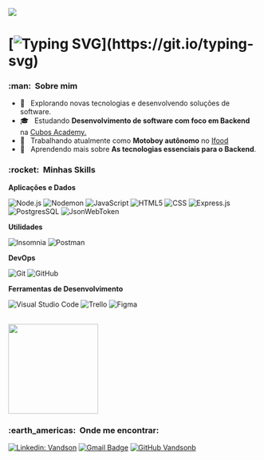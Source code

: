 
![](https://komarev.com/ghpvc/?username=Vandsonb&color=006bed)
# [![Typing SVG](https://readme-typing-svg.demolab.com?font=Indie+Flower&size=30&pause=1000&color=037B7B&background=FFFFFF00&vCenter=true&width=700&height=60&lines=%F0%9F%91%8B+Vandson+aqui,+sou+Desenvolvedor+Backend.)](https://git.io/typing-svg)

<h3> :man: &nbsp;Sobre mim </h3>

- 🤔 &nbsp; Explorando novas tecnologias e desenvolvendo soluções de software.
- 🎓 &nbsp; Estudando **Desenvolvimento de software com foco em Backend** na <a href="https://cubos.academy/">Cubos Academy.</a>
- 💼 &nbsp; Trabalhando atualmente como **Motoboy autônomo** no <a href="https://www.ifood.com.br/">Ifood</a>
- 🌱 &nbsp; Aprendendo mais sobre **As tecnologias essenciais para o Backend**.

<h3> :rocket: &nbsp;Minhas Skills </h3>

**Aplicações e Dados**


  ![Node.js](https://img.shields.io/badge/Node.js-43853D?style=for-the-badge&logo=node.js&logoColor=white)
  ![Nodemon](https://img.shields.io/badge/NODEMON-%23323330.svg?style=for-the-badge&logo=nodemon&logoColor=%BBDEAD)
  ![JavaScript](https://img.shields.io/badge/JavaScript-F7DF1E?style=for-the-badge&logo=javascript&logoColor=black)
  ![HTML5](https://img.shields.io/badge/HTML-239120?style=for-the-badge&logo=html5&logoColor=white)
  ![CSS](	https://img.shields.io/badge/CSS-239120?&style=for-the-badge&logo=css3&logoColor=white)
  ![Express.js](https://img.shields.io/badge/Express.js-404D59?style=for-the-badge)
  ![PostgresSQL](https://img.shields.io/badge/PostgreSQL-316192?style=for-the-badge&logo=postgresql&logoColor=white)
  ![JsonWebToken](https://img.shields.io/badge/json%20web%20tokens-323330?style=for-the-badge&logo=json-web-tokens&logoColor=pink)

**Utilidades**

![Insomnia](https://img.shields.io/badge/Insomnia-black?style=for-the-badge&logo=insomnia&logoColor=5849BE)
![Postman](https://img.shields.io/badge/Postman-FF6C37?style=for-the-badge&logo=postman&logoColor=white)

**DevOps**

![Git](https://img.shields.io/badge/git-%23F05033.svg?style=for-the-badge&logo=git&logoColor=white)
![GitHub](https://img.shields.io/badge/github-%23121011.svg?style=for-the-badge&logo=github&logoColor=white)


**Ferramentas de Desenvolvimento**

![Visual Studio Code](https://img.shields.io/badge/Visual%20Studio%20Code-0078d7.svg?style=for-the-badge&logo=visual-studio-code&logoColor=white)
![Trello](https://img.shields.io/badge/Trello-%23026AA7.svg?style=for-the-badge&logo=Trello&logoColor=white)
![Figma](https://img.shields.io/badge/figma-%23F24E1E.svg?style=for-the-badge&logo=figma&logoColor=white)

<br/>

<a href="https://github.com/Vandsonb">
  <img height="180em" src="https://github-readme-stats.vercel.app/api?username=Vandsonb&theme=algolia&show_icons=true" />
</a>

<br/>

<h3> :earth_americas: &nbsp;Onde me encontrar: </h3> 

[![Linkedin: Vandson](https://img.shields.io/badge/-Vandson_Barreto-blue?style=flat-square&logo=Linkedin&logoColor=white&link=https://www.linkedin.com/in/vandson-barreto-2437a5231/)](https://www.linkedin.com/in/vandson-barreto-2437a5231/)
[![Gmail Badge](https://img.shields.io/badge/-vandsonbarreto001@gmail.com-006bed?style=flat-square&logo=Gmail&logoColor=white&link=mailto:SEU-EMAIL)](mailto:SEU-EMAIL)
[![GitHub Vandsonb]( https://img.shields.io/github/followers/Vandsonb?label=follow&style=social)](https://github.com/Vandsonb)


